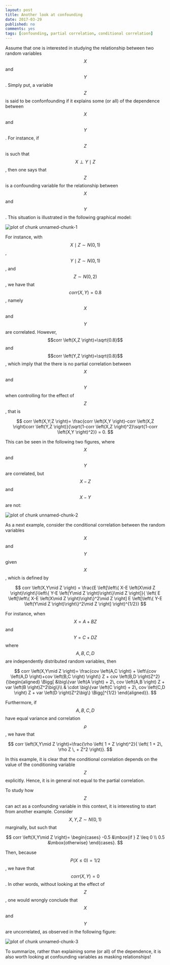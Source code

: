 ```yaml
---
layout: post
title: Another look at confounding
date: 2017-03-29
published: no
comments: yes
tags: [confounding, partial correlation, conditional correlation]
---
```

Assume that one is interested in studying the relationship between two random 
variables $$X$$ and $$Y$$. Simply put, a variable $$Z$$ is said to be confonfounding 
if it explains some (or all) of the dependence between $$X$$ and $$Y$$. For instance, 
if $$Z$$ is such that $$X \perp Y \mid Z$$, then one says that $$Z$$ is a confounding 
variable for the relationship between $$X$$ and $$Y$$. This situation is illustrated 
in the following graphical model:

![plot of chunk unnamed-chunk-1](/figure/source/another-look-at-confounding/2017-03-29-another-look-at-confounding/unnamed-chunk-1-1.png)

For instance, with $$X\mid Z \sim N(0,1)$$, $$Y \mid Z \sim N(0,1)$$, and 
$$Z \sim N(0,2)$$, we have that $$corr \left(X,Y \right)=0.8$$, namely $$X$$ and $$Y$$ are correlated. 
However, $$corr \left(X,Z \right)=\sqrt{0.8}$$ and $$corr \left(Y,Z \right)=\sqrt{0.8}$$, which imply that 
the there is no partial correlation between $$X$$ and $$Y$$ when controlling for the effect of $$Z$$, that is

$$
corr \left(X,Y;Z \right)= \frac{corr \left(X,Y \right)-corr \left(X,Z \right)corr \left(Y,Z \right)}{\sqrt{1-corr \left(X,Z \right)^2}\sqrt{1-corr \left(X,Y \right)^2}} = 0.
$$

This can be seen in the following two figures, where $$X$$ and $$Y$$ are correlated, 
but $$X-Z$$ and $$X-Y$$ are not:

![plot of chunk unnamed-chunk-2](/figure/source/another-look-at-confounding/2017-03-29-another-look-at-confounding/unnamed-chunk-2-1.png)

As a next example, consider the conditional correlation between the random variables $$X$$ and $$Y$$ given $$X$$, which is defined by

$$
corr \left(X,Y\mid Z \right) = 
\frac{E \left[\left\{ X-E \left(X\mid Z \right)\right\}\left\{ Y-E \left(Y\mid Z \right)\right\}\mid Z \right]}{ \left( E \left[\left\{ X-E \left(X\mid Z \right)\right\}^2\mid Z \right] E \left[\left\{ Y-E \left(Y\mid Z \right)\right\}^2\mid Z \right] \right)^{1/2}}
$$

For instance, when $$X =  A + BZ$$ and $$Y =  C + DZ$$ where $$A,B,C,D$$ are independently distributed random variables, then

$$
    corr \left(X,Y\mid Z \right)=  
    \frac{cov \left(A,C \right) + \left\{cov \left(A,D \right)+cov \left(B,C \right) \right\} Z + cov \left(B,D \right)Z^2}{\begin{aligned}
 \Bigg[ &\big\{var \left(A \right) + 2\, cov \left(A,B \right)  Z + var \left(B \right)Z^2\big\}\\
           & \cdot \big\{var \left(C \right) + 2\, cov \left(C,D \right)  Z + var \left(D \right)Z^2\big\} \Bigg]^{1/2}
\end{aligned}}.
$$

Furthermore, if $$A,B,C,D$$ have equal variance and correlation $$\rho$$, we have that

$$
    corr \left(X,Y\mid Z \right)=\frac{\rho \left( 1 + Z \right)^2}{
    \left( 1 + 2\, \rho Z \, + Z^2 \right)}.
$$

In this example, it is clear that the conditional correlation depends on the value of the conditioning variable $$Z$$ explicitly. Hence, it is in general not equal to the partial correlation.

To study how $$Z$$ can act as a confounding variable in this context, it is interesting to start from 
another example. Consider $$X,Y,Z \sim N(0,1)$$ marginally,
but such that 

$$
corr \left(X,Y\mid Z \right)= \begin{cases}
-0.5 &\mbox{if } Z \leq 0 \\
0.5 &\mbox{otherwise}
\end{cases}.
$$

Then, because $$P(X \leq 0) = 1/2$$, we have that $$corr \left(X,Y\right) = 0$$. In other words,
without looking at the effect of $$Z$$, one would wrongly conclude that $$X$$ and $$Y$$ are uncorrelated, as observed in the following figure:

![plot of chunk unnamed-chunk-3](/figure/source/another-look-at-confounding/2017-03-29-another-look-at-confounding/unnamed-chunk-3-1.png)

To summarize, rather than explaining some (or all) of the dependence, it is also worth looking at confounding variables as masking relationships!
